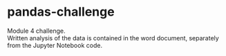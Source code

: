 # pandas-challenge                                
Module 4 challenge.              
Written analysis of the data is contained in the word document, separately from the Jupyter Notebook code.              


